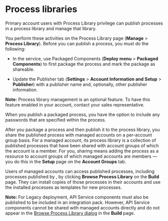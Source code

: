 # Process libraries 

<head>
  <meta name="guidename" content="Integration"/>
  <meta name="context" content="GUID-E7CC2C4D-880E-4575-8E09-22C2EA836AE8"/>
</head>


Primary account users with Process Library privilege can publish processes in a process library and manage that library.

You perform these activities on the Process Library page \(**Manage** \> **Process Library**\). Before you can publish a process, you must do the following:

-   In the service, use Packaged Components \(**Deploy menu** \> **Packaged Components**\) to first package the process and mark the package as shareable.

-   Update the Publisher tab \(**Settings** \> **Account Information and Setup** \> **Publisher**\) with a publisher name and, optionally, other publisher information.


**Note:** Process library management is an optional feature. To have this feature enabled in your account, contact your sales representative.

When you publish a packaged process, you have the option to include any passwords that are specified within the process.

After you package a process and then publish it to the process library, you share the published process with managed accounts on a per-account group basis. For a managed account, its process library is a collection of published processes that have been shared with account groups of which the account is a member. For you, sharing means adding the process as a resource to account groups of which managed accounts are members — you do this in the **Setup** page on the **Account Groups** tab.

Users of managed accounts can access published processes, including processes published by , by clicking **Browse Process Library** on the **Build** page. They can install copies of those processes in their accounts and use the installed processes as templates for new processes.

**Note:** For Legacy deployment, API Service components must also be published to be included in an integration pack. However, API Service components cannot be shared with managed accounts directly and do not appear in the [Browse Process Library dialog](https://platform.boomi.com/#build;processLibrary=home) in the **Build** page.